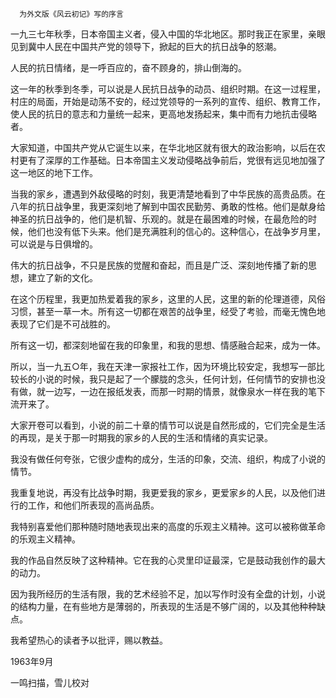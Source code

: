       为外文版《风云初记》写的序言 

  一九三七年秋季，日本帝国主义者，侵入中国的华北地区。那时我正在家里，亲眼见到冀中人民在中国共产党的领导下，掀起的巨大的抗日战争的怒潮。 

  人民的抗日情绪，是一呼百应的，奋不顾身的，排山倒海的。 

  这一年的秋季到冬季，可以说是人民抗日战争的动员、组织时期。在这一过程里，村庄的局面，开始是动荡不安的，经过党领导的一系列的宣传、组织、教育工作，使人民的抗日的意志和力量统一起来，更高地发扬起来，集中而有力地抗击侵略者。 

  大家知道，中国共产党从它诞生以来，在华北地区就有很大的政治影响，以后在农村更有了深厚的工作基础。日本帝国主义发动侵略战争前后，党很有远见地加强了这一地区的地下工作。 

  当我的家乡，遭遇到外敌侵略的时刻，我更清楚地看到了中华民族的高贵品质。在八年的抗日战争里，我更深刻地了解到中国农民勤劳、勇敢的性格。他们是献身给神圣的抗日战争的，他们是机智、乐观的。就是在最困难的时候，在最危险的时候，他们也没有低下头来。他们是充满胜利的信心的。这种信心，在战争岁月里，可以说是与日俱增的。 

  伟大的抗日战争，不只是民族的觉醒和奋起，而且是广泛、深刻地传播了新的思想，建立了新的文化。 

  在这个历程里，我更加热爱着我的家乡，这里的人民，这里的新的伦理道德，风俗习惯，甚至一草一木。所有这一切都在艰苦的战争里，经受了考验，而毫无愧色地表现了它们是不可战胜的。 

  所有这一切，都深刻地留在我的印象里，和我的思想、情感融合起来，成为一体。 

  所以，当一九五○年，我在天津一家报社工作，因为环境比较安定，我想写一部比较长的小说的时候，我只是起了一个朦胧的念头，任何计划，任何情节的安排也没有做，就一边写，一边在报纸发表，而那一时期的情景，就像泉水一样在我的笔下流开来了。 

  大家开卷可以看到，小说的前二十章的情节可以说是自然形成的，它们完全是生活的再现，是关于那一时期我的家乡的人民的生活和情绪的真实记录。 

  我没有做任何夸张，它很少虚构的成分，生活的印象，交流、组织，构成了小说的情节。 

  我重复地说，再没有比战争时期，我更爱我的家乡，更爱家乡的人民，以及他们进行的工作，和他们所表现的高尚品质。 

  我特别喜爱他们那种随时随地表现出来的高度的乐观主义精神。这可以被称做革命的乐观主义精神。 

  我的作品自然反映了这种精神。它在我的心灵里印证最深，它是鼓动我创作的最大的动力。 

  因为我所经历的生活有限，我的艺术经验不足，加以写作时没有全盘的计划，小说的结构力量，在有些地方是薄弱的，所表现的生活是不够广阔的，以及其他种种缺点。 

  我希望热心的读者予以批评，赐以教益。 

  1963年9月 

  一鸣扫描，雪儿校对 

